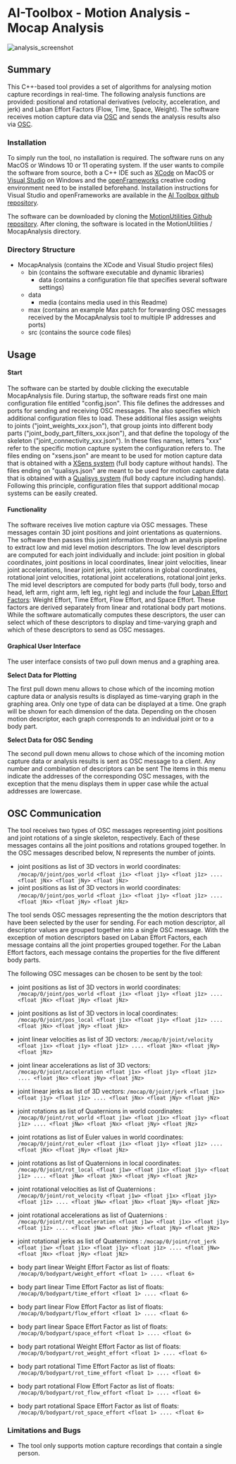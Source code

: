 # AI-Toolbox - Motion Analysis - Mocap Analysis

![analysis_screenshot](./data/media/analysis_screenshot.png)

## Summary

This C++-based tool provides a set of algorithms for analysing motion capture recordings in real-time. The following analysis functions are provided: positional and rotational derivatives (velocity, acceleration, and jerk) and Laban Effort Factors (Flow, Time,  Space, Weight). The software receives motion capture data via [OSC](https://en.wikipedia.org/wiki/Open_Sound_Control) and sends the analysis results also via [OSC](https://en.wikipedia.org/wiki/Open_Sound_Control). 

### Installation

To simply run the tool, no installation is required. The software runs on any MacOS or Windows 10 or 11 operating system. If the user wants to compile the software from source, both a C++ IDE such as [XCode](https://developer.apple.com/xcode/) on MacOS or [Visual Studio](https://visualstudio.microsoft.com/vs/community/) on Windows and the [openFrameworks](https://openframeworks.cc/) creative coding environment need to be installed beforehand. Installation instructions for Visual Studio and openFrameworks are available in the [AI Toolbox github repository](https://github.com/bisnad/AIToolbox). 

The software can be downloaded by cloning the [MotionUtilities Github repository](https://github.com/bisnad/MotionUtilities). After cloning, the software is located in the MotionUtilities / MocapAnalysis directory.

### Directory Structure

- MocapAnalysis (contains the XCode and Visual Studio project files)
  - bin (contains the software  executable and dynamic libraries)
    - data (contains a configuration file that specifies several software settings)
  - data 
    - media (contains media used in this Readme)
  - max (contains an example Max patch for forwarding OSC messages received by the MocapAnalysis tool to multiple IP addresses and ports)
  - src (contains the source code files)

## Usage
#### Start

The software can be started by double clicking the executable MocapAnalysis file. During startup, the software reads first one main configuration file entitled "config.json". This file defines the addresses and ports for sending and receiving OSC messages. The also specifies which additional configuration files to load. These additional files assign weights to joints ("joint_weights_xxx.json"), that group joints into different body parts ("joint_body_part_filters_xxx.json"), and that define the topology of the skeleton ("joint_connectivity_xxx.json"). In these files names, letters "xxx" refer to the specific motion capture system the configuration refers to. The files ending on "xsens.json" are meant to be used for motion capture data that is obtained with a [XSens system](https://www.movella.com/products/motion-capture) (full body capture without hands). The files ending on "qualisys.json" are meant to be used for motion capture data that is obtained with a [Qualisys system](https://www.qualisys.com/) (full body capture including hands). Following this principle, configuration files that support additional mocap systems can be easily created. 

#### Functionality

The software receives live motion capture via OSC messages. These messages contain 3D joint positions and joint orientations as quaternions. The software then passes this joint information through an analysis pipeline to extract low and mid level motion descriptors. The low level descriptors are computed for each joint individually and include: joint position in global coordinates, joint positions in local coordinates, linear joint velocities, linear joint accelerations, linear joint jerks, joint rotations in global coordinates, rotational joint velocities, rotational joint accelerations, rotational joint jerks. The mid level descriptors are computed for body parts (full body, torso and head, left arm, right arm, left leg, right leg) and include the four [Laban Effort Factors](https://en.wikipedia.org/wiki/Laban_movement_analysis): Weight Effort, Time Effort, Flow Effort, and Space Effort. These factors are derived separately from linear and rotational body part motions. While the software automatically computes these descriptors, the user can select which of these descriptors to display and time-varying graph and which of these descriptors to send as OSC messages.

#### Graphical User Interface

The user interface consists of two pull down menus and a graphing area. 

**Select Data for Plotting**

The first pull down menu allows to chose which of the incoming motion capture data or analysis results is displayed as time-varying graph in the graphing area. Only one type of data can be displayed at a time. One graph will be shown for each dimension of the data. Depending on the chosen motion descriptor, each graph corresponds to an individual joint or to a body part. 

**Select Data for OSC Sending**

The second pull down menu allows to chose which of the incoming motion capture data or analysis results is sent as OSC message to a client. Any number and combination of descriptors can be sent The items in this menu indicate the addresses of the corresponding OSC messages, with the exception that the menu displays them in upper case while the actual addresses are lowercase. 

## OSC Communication

The tool receives two types of OSC messages representing joint positions and joint rotations of a single skeleton, respectively. Each of these messages contains all the joint positions and rotations grouped together. In the OSC messages described below, N represents the number of joints.

- joint positions as list of 3D vectors in world coordinates: `/mocap/0/joint/pos_world <float j1x> <float j1y> <float j1z> .... <float jNx> <float jNy> <float jNz>` 
- joint positions as list of 3D vectors in world coordinates: `/mocap/0/joint/pos_world <float j1x> <float j1y> <float j1z> .... <float jNx> <float jNy> <float jNz>`

The tool sends OSC messages representing the the motion descriptors that have been selected by the user for sending. For each motion descriptor, all descriptor values are grouped together into a single OSC message. With the exception of motion descriptors based on Laban Effort Factors, each message contains all the joint properties grouped together. For the Laban Effort factors, each message contains the properties for the five different body parts. 

The following OSC messages can be chosen to be sent by the tool:

- joint positions as list of 3D vectors in world coordinates: `/mocap/0/joint/pos_world <float j1x> <float j1y> <float j1z> .... <float jNx> <float jNy> <float jNz>`
- joint positions as list of 3D vectors in local coordinates: `/mocap/0/joint/pos_local <float j1x> <float j1y> <float j1z> .... <float jNx> <float jNy> <float jNz>`
- joint linear velocities as list of 3D vectors: `/mocap/0/joint/velocity <float j1x> <float j1y> <float j1z> .... <float jNx> <float jNy> <float jNz>`
- joint linear accelerations as list of 3D vectors: `/mocap/0/joint/acceleration <float j1x> <float j1y> <float j1z> .... <float jNx> <float jNy> <float jNz>`
- joint linear jerks as list of 3D vectors: `/mocap/0/joint/jerk <float j1x> <float j1y> <float j1z> .... <float jNx> <float jNy> <float jNz>`

- joint rotations as list of Quaternions in world coordinates: `/mocap/0/joint/rot_world <float j1w> <float j1x> <float j1y> <float j1z> .... <float jNw> <float jNx> <float jNy> <float jNz>` 
- joint rotations as list of Euler values in world coordinates: `/mocap/0/joint/rot_euler <float j1x> <float j1y> <float j1z> .... <float jNx> <float jNy> <float jNz>` 
- joint rotations as list of Quaternions in local coordinates: `/mocap/0/joint/rot_local <float j1w> <float j1x> <float j1y> <float j1z> .... <float jNw> <float jNx> <float jNy> <float jNz>` 
- joint rotational velocities as list of Quaternions : `/mocap/0/joint/rot_velocity <float j1w> <float j1x> <float j1y> <float j1z> .... <float jNw> <float jNx> <float jNy> <float jNz>` 
- joint rotational accelerations as list of Quaternions : `/mocap/0/joint/rot_acceleration <float j1w> <float j1x> <float j1y> <float j1z> .... <float jNw> <float jNx> <float jNy> <float jNz>` 
- joint rotational jerks as list of Quaternions : `/mocap/0/joint/rot_jerk <float j1w> <float j1x> <float j1y> <float j1z> .... <float jNw> <float jNx> <float jNy> <float jNz>` 
- body part linear Weight Effort Factor as list of floats: `/mocap/0/bodypart/weight_effort <float 1> .... <float 6>` 
- body part linear Time Effort Factor as list of floats: `/mocap/0/bodypart/time_effort <float 1> .... <float 6>` 
- body part linear Flow Effort Factor as list of floats: `/mocap/0/bodypart/flow_effort <float 1> .... <float 6>` 
- body part linear Space Effort Factor as list of floats: `/mocap/0/bodypart/space_effort <float 1> .... <float 6>` 
- body part rotational Weight Effort Factor as list of floats: `/mocap/0/bodypart/rot_weight_effort <float 1> .... <float 6>` 
- body part rotational Time Effort Factor as list of floats: `/mocap/0/bodypart/rot_time_effort <float 1> .... <float 6>` 
- body part rotational Flow Effort Factor as list of floats: `/mocap/0/bodypart/rot_flow_effort <float 1> .... <float 6>` 
- body part rotational Space Effort Factor as list of floats: `/mocap/0/bodypart/rot_space_effort <float 1> .... <float 6>` 

### Limitations and Bugs

- The tool only supports motion capture recordings that contain a single person.